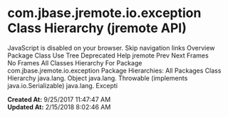 # com.jbase.jremote.io.exception Class Hierarchy (jremote   API)

JavaScript is disabled on your browser. Skip navigation links Overview Package Class Use Tree Deprecated Help jremote Prev Next Frames No Frames All Classes Hierarchy For Package com.jbase.jremote.io.exception Package Hierarchies: All Packages Class Hierarchy java.lang. Object java.lang. Throwable (implements java.io.Serializable) java.lang. Excepti  

**Created At:** 9/25/2017 11:47:47 AM  
**Updated At:** 2/15/2018 8:02:46 AM  

